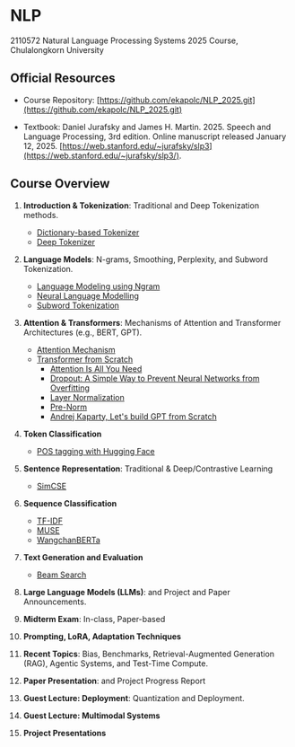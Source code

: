 # NLP

2110572 Natural Language Processing Systems 2025 Course, Chulalongkorn University

## Official Resources

- Course Repository: [https://github.com/ekapolc/NLP_2025.git](https://github.com/ekapolc/NLP_2025.git)

- Textbook: Daniel Jurafsky and James H. Martin. 2025. Speech and Language Processing, 3rd edition. Online manuscript released January 12, 2025. [https://web.stanford.edu/~jurafsky/slp3](https://web.stanford.edu/~jurafsky/slp3/).

## Course Overview

1. **Introduction & Tokenization**: Traditional and Deep Tokenization methods.
    - [Dictionary-based Tokenizer](HW-01/HW1_1_Dictionary_based_Tokenization_to_Student_2024.ipynb)
    - [Deep Tokenizer](HW-01/hw1-2-neural-network-tokenization-to-student-2024.ipynb)

2. **Language Models**: N-grams, Smoothing, Perplexity, and Subword Tokenization.
    - [Language Modeling using Ngram](HW-02/Lab2_1_language_modeling_to_student_2024.ipynb)
    - [Neural Language Modelling](HW-02/Lab2_2_neural_language-modeling-to-student-2024.ipynb)
    - [Subword Tokenization](HW-02/Lab2_3_sentencepiece-to-student.ipynb)

3. **Attention & Transformers**: Mechanisms of Attention and Transformer Architectures (e.g., BERT, GPT).
    - [Attention Mechanism](HW-03/HW3_1_Key_Value_Attention_for_Thai_Karaoke_MT_to_student_2024.ipynb)
    - [Transformer from Scratch](HW-03/HW3_2_Transformer_from_Scratch_to_student.ipynb)
      - [Attention Is All You Need](https://arxiv.org/abs/1706.03762)
      - [Dropout: A Simple Way to Prevent Neural Networks from Overfitting](https://www.cs.toronto.edu/~hinton/absps/JMLRdropout.pdf)
      - [Layer Normalization](https://arxiv.org/abs/1607.06450)
      - [Pre-Norm](https://arxiv.org/pdf/2002.04745)
      - [Andrej Kaparty, Let's build GPT from Scratch](https://www.youtube.com/watch?v=kCc8FmEb1nY)

4. **Token Classification**
    - [POS tagging with Hugging Face](HW-04/HW_4_POS_Tagging_with_HuggingFace_for_student.ipynb)
5. **Sentence Representation**: Traditional & Deep/Contrastive Learning
    - [SimCSE](HW-05/HW5_NLP_sentence_contrastive_learning_for_student.ipynb)
6. **Sequence Classification**
    - [TF-IDF](./HW-06/hw6-1-tf-idf.ipynb)
    - [MUSE](./HW-06/hw6-2-muse.ipynb)
    - [WangchanBERTa](./HW-06/hw6-3-wanchanberta.ipynb)
7. **Text Generation and Evaluation**
    - [Beam Search](./HW-07/HW7_beam_seach_to_student.ipynb)
8. **Large Language Models (LLMs)**: and Project and Paper Announcements.
9. **Midterm Exam**: In-class, Paper-based
10. **Prompting, LoRA, Adaptation Techniques**
11. **Recent Topics**: Bias, Benchmarks, Retrieval-Augmented Generation (RAG), Agentic Systems, and Test-Time Compute.
12. **Paper Presentation**: and Project Progress Report
13. **Guest Lecture: Deployment**: Quantization and Deployment.
14. **Guest Lecture: Multimodal Systems**
15. **Project Presentations**
